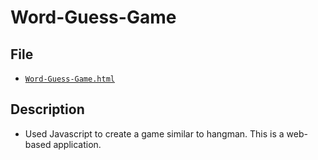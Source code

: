 # Word-Guess-Game

## File

* [`Word-Guess-Game.html`](Word-Guess-Game/Word-Guess-Game.html)

## Description

* Used Javascript to create a game similar to hangman. This is a web-based application.